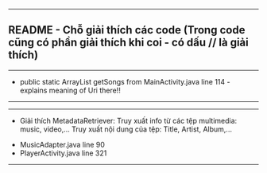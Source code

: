 --------------------------------------------------------------------------------------------------------------------------------------------
README - Chỗ giải thích các code
(Trong code cũng có phần giải thích khi coi - có dấu // là giải thích)
--------------------------------------------------------------------------------------------------------------------------------------------


--------------------------------------------------------------------------------------------------------------------------------------------
- public static ArrayList<MusicFiles> getSongs from MainActivity.java line 114 - explains meaning of Uri there!!
--------------------------------------------------------------------------------------------------------------------------------------------


--------------------------------------------------------------------------------------------------------------------------------------------
- Giải thích MetadataRetriever: Truy xuất info từ các tệp multimedia: music, video,... Truy xuất nội dung của tệp: Title, Artist, Album,...
+ MusicAdapter.java line 90
+ PlayerActivity.java line 321
--------------------------------------------------------------------------------------------------------------------------------------------
